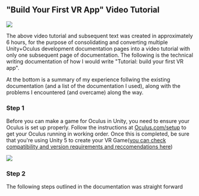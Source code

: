 ## "Build Your First VR App" Video Tutorial

[![](https://cdn.discordapp.com/attachments/626114024655945740/626464011193417730/oculsu-rift-unity-pro-1021x580.jpg)](https://youtu.be/tPHnLJ__Cd4)



The above video tutorial and subsequent text was created in approximately 6 hours, for the purpose of consolidating and converting multiple Unity+Oculus development documentation pages into a video tutorial with only one subsequent page of documentation. The following is the technical writing documentation of how I would write "Tutorial: build your first VR app". 

At the bottom is a summary of my experience follwing the existing documentation (and a list of the documentation I used), along with the problems I encountered (and overcame) along the way. 

### Step 1

Before you can make a game for Oculus in Unity, you need to ensure your Oculus is set up properly. Follow the instructions at [Oculus.com/setup](https://www.oculus.com/setup/) to get your Oculus running in working order. Once this is completed, be sure that you're using Unity 5 to create your VR Game([you can check compatibility and version requirements and reccomendations here](https://developer.oculus.com/documentation/unity/latest/concepts/unity-req/))

[![](https://cdn.discordapp.com/attachments/626114024655945740/626476627001475072/84dae01801cd0ac8aa88caf657190e07.png)](https://www.oculus.com/setup/)

### Step 2

The following steps outlined in the documentation was straight forward
